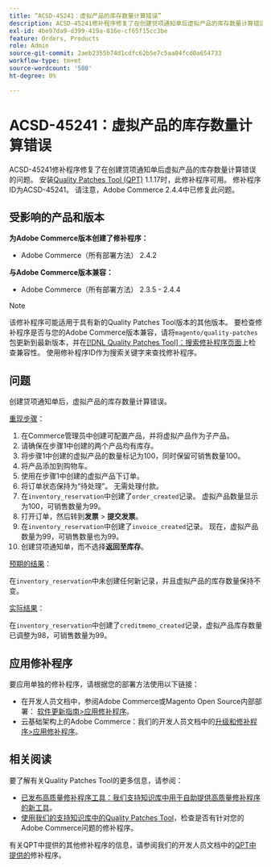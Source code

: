 ```yaml
---
title: “ACSD-45241：虚拟产品的库存数量计算错误”
description: ACSD-45241修补程序修复了在创建贷项通知单后虚拟产品的库存数量计算错误的问题。 安装[Quality Patches Tool (QPT)](/help/announcements/adobe-commerce-announcements/magento-quality-patches-released-new-tool-to-self-serve-quality-patches.md) 1.1.17后，即可使用此修补程序。 修补程序ID为ACSD-45241。 请注意，Adobe Commerce 2.4.4中已修复此问题。
exl-id: 4be97da9-d399-419a-816e-cf65f15cc3be
feature: Orders, Products
role: Admin
source-git-commit: 2aeb2355b74d1cdfc62b5e7c5aa04fcd0a654733
workflow-type: tm+mt
source-wordcount: '508'
ht-degree: 0%

---
```


# ACSD-45241：虚拟产品的库存数量计算错误

ACSD-45241修补程序修复了在创建贷项通知单后虚拟产品的库存数量计算错误的问题。 安装[Quality Patches Tool (QPT)](/help/announcements/adobe-commerce-announcements/magento-quality-patches-released-new-tool-to-self-serve-quality-patches.md) 1.1.17时，此修补程序可用。 修补程序ID为ACSD-45241。 请注意，Adobe Commerce 2.4.4中已修复此问题。

## 受影响的产品和版本

**为Adobe Commerce版本创建了修补程序：**

* Adobe Commerce（所有部署方法） 2.4.2

**与Adobe Commerce版本兼容：**

* Adobe Commerce（所有部署方法） 2.3.5 - 2.4.4

>[!NOTE]
>
>该修补程序可能适用于具有新的Quality Patches Tool版本的其他版本。 要检查修补程序是否与您的Adobe Commerce版本兼容，请将`magento/quality-patches`包更新到最新版本，并在[[!DNL Quality Patches Tool]：搜索修补程序页面](https://experienceleague.adobe.com/tools/commerce-quality-patches/index.html?lang=zh-Hans)上检查兼容性。 使用修补程序ID作为搜索关键字来查找修补程序。

## 问题

创建贷项通知单后，虚拟产品的库存数量计算错误。

<u>重现步骤</u>：

1. 在Commerce管理员中创建可配置产品，并将虚拟产品作为子产品。
1. 请确保在步骤1中创建的两个产品均有库存。
1. 将步骤1中创建的虚拟产品的数量标记为100，同时保留可销售数量100。
1. 将产品添加到购物车。
1. 使用在步骤1中创建的虚拟产品下订单。
1. 将订单状态保持为“待处理”。 无需处理付款。
1. 在`inventory_reservation`中创建了`order_created`记录。 虚拟产品数量显示为100，可销售数量为99。
1. 打开订单，然后转到&#x200B;**发票** > **提交发票**。
1. 在`inventory_reservation`中创建了`invoice_created`记录。 现在，虚拟产品数量为99，可销售数量也为99。
1. 创建贷项通知单，而不选择&#x200B;**返回至库存**。

<u>预期的结果</u>：

在`inventory_reservation`中未创建任何新记录，并且虚拟产品的库存数量保持不变。

<u>实际结果</u>：

在`inventory_reservation`中创建了`creditmemo_created`记录，虚拟产品库存数量已调整为98，可销售数量为99。

## 应用修补程序

要应用单独的修补程序，请根据您的部署方法使用以下链接：

* 在开发人员文档中，参阅Adobe Commerce或Magento Open Source内部部署： [软件更新指南>应用修补程序](https://experienceleague.adobe.com/zh-hans/docs/commerce-operations/tools/quality-patches-tool/usage)。
* 云基础架构上的Adobe Commerce：我们的开发人员文档中的[升级和修补程序>应用修补程序](https://experienceleague.adobe.com/zh-hans/docs/commerce-cloud-service/user-guide/develop/upgrade/apply-patches)。

## 相关阅读

要了解有关Quality Patches Tool的更多信息，请参阅：

* [已发布高质量修补程序工具：我们支持知识库中用于自助提供高质量修补程序的新工具](/help/announcements/adobe-commerce-announcements/magento-quality-patches-released-new-tool-to-self-serve-quality-patches.md)。
* [使用我们的支持知识库中的Quality Patches Tool](/help/support-tools/patches-available-in-qpt-tool/check-patch-for-magento-issue-with-magento-quality-patches.md)，检查是否有针对您的Adobe Commerce问题的修补程序。

有关QPT中提供的其他修补程序的信息，请参阅我们的开发人员文档中的[QPT中提供的](https://experienceleague.adobe.com/tools/commerce-quality-patches/index.html?lang=zh-Hans)修补程序。
